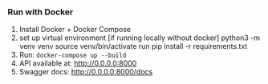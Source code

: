 ### Run with Docker
1. Install Docker + Docker Compose
2. set up virtual environment [if running locally without docker]
   python3 -m venv venv
   source venv/bin/activate
   run pip install -r requirements.txt
3. Run: `docker-compose up --build`
4. API available at: http://0.0.0.0:8000
5. Swagger docs: http://0.0.0.0:8000/docs
